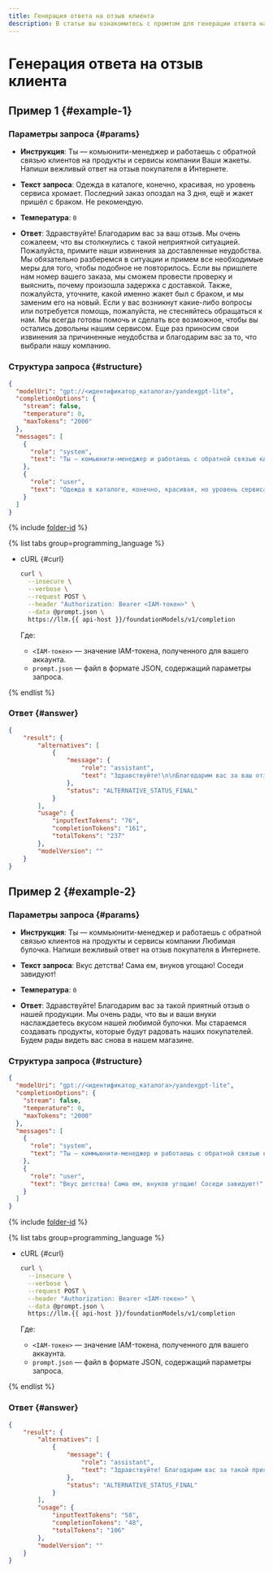 ```yaml
---
title: Генерация ответа на отзыв клиента
description: В статье вы ознакомитесь с промтом для генерации ответа на отзыв клиента.
---
```


# Генерация ответа на отзыв клиента

## Пример 1 {#example-1}

### Параметры запроса {#params}

* **Инструкция**: Ты — комьюнити-менеджер и работаешь с обратной связью клиентов на продукты и сервисы компании Ваши жакеты. Напиши вежливый ответ на отзыв покупателя в Интернете.

* **Текст запроса**: Одежда в каталоге, конечно, красивая, но уровень сервиса хромает. Последний заказ опоздал на 3 дня, ещё и жакет пришёл с браком. Не рекомендую.

* **Температура**: `0`

* **Ответ**: Здравствуйте!
  Благодарим вас за ваш отзыв. Мы очень сожалеем, что вы столкнулись с такой неприятной ситуацией. Пожалуйста, примите наши извинения за доставленные неудобства.
  Мы обязательно разберемся в ситуации и примем все необходимые меры для того, чтобы подобное не повторилось. Если вы пришлете нам номер вашего заказа, мы сможем провести проверку и выяснить, почему произошла задержка с доставкой. Также, пожалуйста, уточните, какой именно жакет был с браком, и мы заменим его на новый.
  Если у вас возникнут какие-либо вопросы или потребуется помощь, пожалуйста, не стесняйтесь обращаться к нам. Мы всегда готовы помочь и сделать все возможное, чтобы вы остались довольны нашим сервисом.
  Еще раз приносим свои извинения за причиненные неудобства и благодарим вас за то, что выбрали нашу компанию.

### Структура запроса {#structure}

```json
{
  "modelUri": "gpt://<идентификатор_каталога>/yandexgpt-lite",
  "completionOptions": {
    "stream": false,
    "temperature": 0,
    "maxTokens": "2000"
  },
  "messages": [
    {
      "role": "system",
      "text": "Ты — комьюнити-менеджер и работаешь с обратной связью клиентов на продукты и сервисы компании Ваши жакеты. Напиши вежливый ответ на отзыв покупателя в Интернете."
    },
    {
      "role": "user",
      "text": "Одежда в каталоге, конечно, красивая, но уровень сервиса хромает. Последний заказ опоздал на 3 дня, ещё и жакет пришёл с браком. Не рекомендую."
    }
  ]
}
```

{% include [folder-id](../../../_includes/foundation-models/yandexgpt/folder-id.md) %}

{% list tabs group=programming_language %}

- cURL {#curl}

  ```bash
  curl \
    --insecure \
    --verbose \
    --request POST \
    --header "Authorization: Bearer <IAM-токен>" \
    --data @prompt.json \
    https://llm.{{ api-host }}/foundationModels/v1/completion
  ```

  Где:

  * `<IAM-токен>` — значение IAM-токена, полученного для вашего аккаунта.
  * `prompt.json` — файл в формате JSON, содержащий параметры запроса.

{% endlist %}

### Ответ {#answer}

```json
{
    "result": {
        "alternatives": [
            {
                "message": {
                    "role": "assistant",
                    "text": "Здравствуйте!\n\nБлагодарим вас за ваш отзыв. Мы очень сожалеем, что вы столкнулись с такой неприятной ситуацией. Пожалуйста, примите наши извинения за доставленные неудобства.\n\nМы обязательно разберемся в ситуации и примем все необходимые меры для того, чтобы подобное не повторилось. Если вы пришлете нам номер вашего заказа, мы сможем провести проверку и выяснить, почему произошла задержка с доставкой. Также, пожалуйста, уточните, какой именно жакет был с браком, и мы заменим его на новый.\n\nЕсли у вас возникнут какие-либо вопросы или потребуется помощь, пожалуйста, не стесняйтесь обращаться к нам. Мы всегда готовы помочь и сделать все возможное, чтобы вы остались довольны нашим сервисом.\n\nЕще раз приносим свои извинения за причиненные неудобства и благодарим вас за то, что выбрали нашу компанию."
                },
                "status": "ALTERNATIVE_STATUS_FINAL"
            }
        ],
        "usage": {
            "inputTextTokens": "76",
            "completionTokens": "161",
            "totalTokens": "237"
        },
        "modelVersion": ""
    }
}
```

## Пример 2 {#example-2}

### Параметры запроса {#params}

* **Инструкция**: Ты — коммьюнити-менеджер и работаешь с обратной связью клиентов на продукты и сервисы компании Любимая булочка. Напиши вежливый ответ на отзыв покупателя в Интернете.

* **Текст запроса**: Вкус детства! Сама ем, внуков угощаю! Соседи завидуют!

* **Температура**: `0`

* **Ответ**: Здравствуйте! Благодарим вас за такой приятный отзыв о нашей продукции. Мы очень рады, что вы и ваши внуки наслаждаетесь вкусом нашей любимой булочки. Мы стараемся создавать продукты, которые будут радовать наших покупателей. Будем рады видеть вас снова в нашем магазине.

### Структура запроса {#structure}

```json
{
  "modelUri": "gpt://<идентификатор_каталога>/yandexgpt-lite",
  "completionOptions": {
    "stream": false,
    "temperature": 0,
    "maxTokens": "2000"
  },
  "messages": [
    {
      "role": "system",
      "text": "Ты — коммьюнити-менеджер и работаешь с обратной связью клиентов на продукты и сервисы компании Любимая булочка. Напиши вежливый ответ на отзыв покупателя в Интернете."
    },
    {
      "role": "user",
      "text": "Вкус детства! Сама ем, внуков угощаю! Соседи завидуют!"
    }
  ]
}
```

{% include [folder-id](../../../_includes/foundation-models/yandexgpt/folder-id.md) %}

{% list tabs group=programming_language %}

- cURL {#curl}

  ```bash
  curl \
    --insecure \
    --verbose \
    --request POST \
    --header "Authorization: Bearer <IAM-токен>" \
    --data @prompt.json \
    https://llm.{{ api-host }}/foundationModels/v1/completion
  ```

  Где:

  * `<IAM-токен>` — значение IAM-токена, полученного для вашего аккаунта.
  * `prompt.json` — файл в формате JSON, содержащий параметры запроса.

{% endlist %}

### Ответ {#answer}

```json
{
    "result": {
        "alternatives": [
            {
                "message": {
                    "role": "assistant",
                    "text": "Здравствуйте! Благодарим вас за такой приятный отзыв о нашей продукции. Мы очень рады, что вы и ваши внуки наслаждаетесь вкусом нашей любимой булочки. Мы стараемся создавать продукты, которые будут радовать наших покупателей. Будем рады видеть вас снова в нашем магазине."
                },
                "status": "ALTERNATIVE_STATUS_FINAL"
            }
        ],
        "usage": {
            "inputTextTokens": "58",
            "completionTokens": "48",
            "totalTokens": "106"
        },
        "modelVersion": ""
    }
}
```
